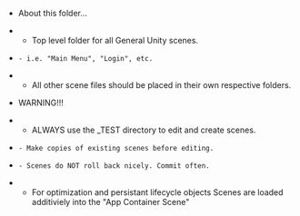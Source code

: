 * About this folder...
*   - Top level folder for all General Unity scenes.
*     - i.e. "Main Menu", "Login", etc.
*   - All other scene files should be placed in their own respective folders.

* WARNING!!!
*   - ALWAYS use the _TEST directory to edit and create scenes. 
*     - Make copies of existing scenes before editing.
*     - Scenes do NOT roll back nicely. Commit often.
*   - For optimization and persistant lifecycle objects Scenes are loaded additiviely into the "App Container Scene"